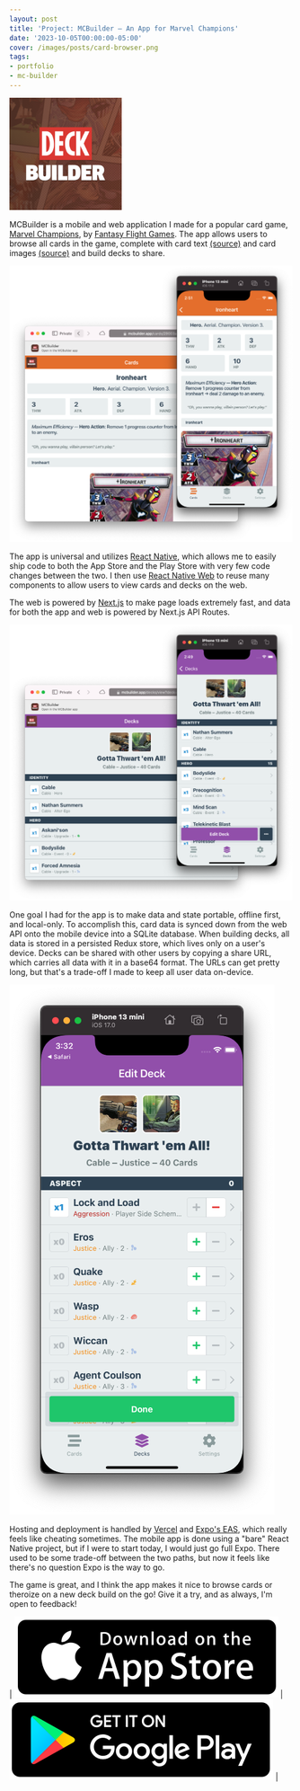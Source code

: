 ```yaml
---
layout: post
title: 'Project: MCBuilder — An App for Marvel Champions'
date: '2023-10-05T00:00:00-05:00'
cover: /images/posts/card-browser.png
tags:
- portfolio
- mc-builder
---
```


<img class="project-page-image" src="/images/mc/mc-icon-1024.png" alt="MC Builder App Icon" title="MC Builder"
    width="200">

MCBuilder is a mobile and web application I made for a popular card game, [Marvel Champions](https://www.fantasyflightgames.com/en/products/marvel-champions-the-card-game/), by [Fantasy Flight Games](https://www.fantasyflightgames.com). The app allows users to browse all cards in the game, complete with card text [(source)](https://github.com/zzorba/marvelsdb-json-data) and card images [(source)](https://github.com/UnicornSnuggler/Cerebro) and build decks to share.

[![MCBuilder Card Browser](/images/posts/card-browser.png)](https://mcbuilder.app/cards/29003a)

The app is universal and utilizes [React Native](https://reactnative.dev), which allows me to easily ship code to both the App Store and the Play Store with very few code changes between the two. I then use [React Native Web](https://necolas.github.io/react-native-web/) to reuse many components to allow users to view cards and decks on the web.

The web is powered by [Next.js](https://nextjs.org) to make page loads extremely fast, and data for both the app and web is powered by Next.js API Routes.

[![MCBuilder Deck View](/images/posts/deck-builder.png)](https://mcbuilder.app/decks/view?deck=eyJuYW1lIjoiR290dGEgVGh3YXJ0ICdlbSBBbGwhIiwiYXNwZWN0cyI6WyJqdXN0aWNlIl0sInZlcnNpb24iOjAsImNvZGUiOiJkdTBtUGhYRzBXZWxIcDVwdk9kZEgiLCJjYXJkcyI6eyIxMjAyNCI6MSwiMjAwMTUiOjEsIjIyMDE1IjozLCIyNjAzNCI6MiwiMzIwMTkiOjEsIjM1MDIyIjoxLCIzNzAyMSI6MSwiMzgwMTgiOjEsIjQwMDE4IjoxLCI0MDAxOSI6MSwiNDAwMjAiOjEsIjQwMDI3IjoxLCI0MDAyOCI6MiwiNDAwNTkiOjEsIjQwMDAxYSI6MSwiMDEwNjAiOjMsIjA0MDQ3IjoxLCIwMTA4OCI6MSwiMDEwODkiOjEsIjAxMDkwIjoxfX0)

One goal I had for the app is to make data and state portable, offline first, and local-only. To accomplish this, card data is synced down from the web API onto the mobile device into a SQLite database. When building decks, all data is stored in a persisted Redux store, which lives only on a user's device. Decks can be shared with other users by copying a share URL, which carries all data with it in a base64 format. The URLs can get pretty long, but that's a trade-off I made to keep all user data on-device.

![MCBuilder Deck Edit](/images/posts/deck-builder-edit.png)

Hosting and deployment is handled by [Vercel](https://vercel.com) and [Expo's EAS](https://expo.dev/eas), which really feels like cheating sometimes. The mobile app is done using a "bare" React Native project, but if I were to start today, I would just go full Expo. There used to be some trade-off between the two paths, but now it feels like there's no question Expo is the way to go.

The game is great, and I think the app makes it nice to browse cards or theroize on a new deck build on the go! Give it a try, and as always, I'm open to feedback!

| [![Download on the App Store](/images/mc/apple-app-store.png)](https://apps.apple.com/us/app/mc-builder/id1516561943) | [![Download on the Google Play Storee](/images/mc/google-play-store.png)](https://play.google.com/store/apps/details?id=com.rdonnelly.mcbuilder) |
